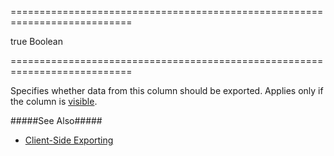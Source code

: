 ===========================================================================
<!--default-->true<!--/default-->
<!--type-->Boolean<!--/type-->
===========================================================================

<!--shortDescription-->
Specifies whether data from this column should be exported. Applies only if the column is [visible](/Documentation/ApiReference/UI_Widgets/dxDataGrid/Configuration/columns/#visible).
<!--/shortDescription-->

<!--fullDescription-->
#####See Also#####
- [Client-Side Exporting](/Documentation/Guide/Widgets/DataGrid/Client-Side_Exporting/)
<!--/fullDescription-->